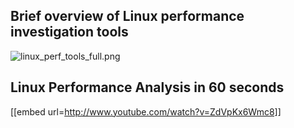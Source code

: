 ## Brief overview of Linux performance investigation tools ##

![linux_perf_tools_full.png](https://bitbucket.org/repo/eaE4bR/images/1483166042-linux_perf_tools_full.png)

## Linux  Performance Analysis in 60 seconds ##

[[embed url=http://www.youtube.com/watch?v=ZdVpKx6Wmc8]]